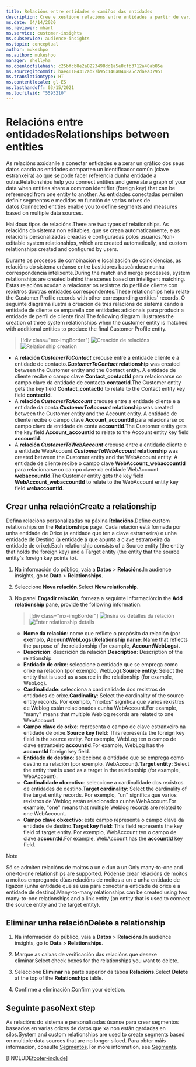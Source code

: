 ```yaml
---
title: Relacións entre entidades e camiños das entidades
description: Cree e xestione relacións entre entidades a partir de varias fontes de datos.
ms.date: 04/14/2020
ms.reviewer: mhart
ms.service: customer-insights
ms.subservice: audience-insights
ms.topic: conceptual
author: mukeshpo
ms.author: mukeshpo
manager: shellyha
ms.openlocfilehash: c25bfcb8e2a8223498dd1a5e8cfb3712a40ab85e
ms.sourcegitcommit: bae40184312ab27b95c140a044875c2daea37951
ms.translationtype: HT
ms.contentlocale: gl-ES
ms.lasthandoff: 03/15/2021
ms.locfileid: "5595210"
---
```

# <a name="relationships-between-entities"></a><span data-ttu-id="ee1b3-103">Relacións entre entidades</span><span class="sxs-lookup"><span data-stu-id="ee1b3-103">Relationships between entities</span></span>

<span data-ttu-id="ee1b3-104">As relacións axúdanlle a conectar entidades e a xerar un gráfico dos seus datos cando as entidades comparten un identificador común (clave estranxeira) ao que se pode facer referencia dunha entidade a outra.</span><span class="sxs-lookup"><span data-stu-id="ee1b3-104">Relationships help you connect entities and generate a graph of your data when entities share a common identifier (foreign key) that can be referenced from one entity to another.</span></span> <span data-ttu-id="ee1b3-105">As entidades conectadas permiten definir segmentos e medidas en función de varias orixes de datos.</span><span class="sxs-lookup"><span data-stu-id="ee1b3-105">Connected entities enable you to define segments and measures based on multiple data sources.</span></span>

<span data-ttu-id="ee1b3-106">Hai dous tipos de relacións.</span><span class="sxs-lookup"><span data-stu-id="ee1b3-106">There are two types of relationships.</span></span> <span data-ttu-id="ee1b3-107">As relacións do sistema non editables, que se crean automaticamente, e as relacións personalizadas creadas e configuradas polos usuarios.</span><span class="sxs-lookup"><span data-stu-id="ee1b3-107">Non-editable system relationships, which are created automatically, and custom relationships created and configured by users.</span></span>

<span data-ttu-id="ee1b3-108">Durante os procesos de combinación e localización de coincidencias, as relacións do sistema créanse entre bastidores baseándose nunha correspondencia intelixente.</span><span class="sxs-lookup"><span data-stu-id="ee1b3-108">During the match and merge processes, system relationships are created behind the scenes based on intelligent matching.</span></span> <span data-ttu-id="ee1b3-109">Estas relacións axudan a relacionar os rexistros do perfil de cliente con rexistros doutras entidades correspondentes.</span><span class="sxs-lookup"><span data-stu-id="ee1b3-109">These relationships help relate the Customer Profile records with other corresponding entities' records.</span></span> <span data-ttu-id="ee1b3-110">O seguinte diagrama ilustra a creación de tres relacións do sistema cando a entidade de cliente se emparella con entidades adicionais para producir a entidade de perfil de cliente final.</span><span class="sxs-lookup"><span data-stu-id="ee1b3-110">The following diagram illustrates the creation of three system relationships when the customer entity is matched with additional entities to produce the final Customer Profile entity.</span></span>

> [!div class="mx-imgBorder"]
> <span data-ttu-id="ee1b3-111">![Creación de relacións](media/relationships-entities-merge.png "Creación de relacións")</span><span class="sxs-lookup"><span data-stu-id="ee1b3-111">![Relationship creation](media/relationships-entities-merge.png "Relationship creation")</span></span>

- <span data-ttu-id="ee1b3-112">A **relación *CustomerToContact*** creouse entre a entidade cliente e a entidade de contacto.</span><span class="sxs-lookup"><span data-stu-id="ee1b3-112">***CustomerToContact* relationship** was created between the Customer entity and the Contact entity.</span></span> <span data-ttu-id="ee1b3-113">A entidade de cliente recibe o campo clave **Contact_contactId** para relacionarse co campo clave da entidade de contacto **contactId**.</span><span class="sxs-lookup"><span data-stu-id="ee1b3-113">The Customer entity gets the key field **Contact_contactId** to relate to the Contact entity key field **contactId**.</span></span>
- <span data-ttu-id="ee1b3-114">A **relación *CustomerToAccount*** creouse entre a entidade cliente e a entidade da conta.</span><span class="sxs-lookup"><span data-stu-id="ee1b3-114">***CustomerToAccount* relationship** was created between the Customer entity and the Account entity.</span></span> <span data-ttu-id="ee1b3-115">A entidade de cliente recibe o campo clave **Account_accountId** para relacionarse co campo clave da entidade da conta **accountId**.</span><span class="sxs-lookup"><span data-stu-id="ee1b3-115">The Customer entity gets the key field **Account_accountId** to relate to the Account entity key field **accountId**.</span></span>
- <span data-ttu-id="ee1b3-116">A **relación *CustomerToWebAccount*** creouse entre a entidade cliente e a entidade WebAccount.</span><span class="sxs-lookup"><span data-stu-id="ee1b3-116">***CustomerToWebAccount* relationship** was created between the Customer entity and the WebAccount entity.</span></span> <span data-ttu-id="ee1b3-117">A entidade de cliente recibe o campo clave **WebAccount_webaccountId** para relacionarse co campo clave da entidade WebAccount **webaccountId**.</span><span class="sxs-lookup"><span data-stu-id="ee1b3-117">The Customer entity gets the key field **WebAccount_webaccountId** to relate to the WebAccount entity key field **webaccountId**.</span></span>

## <a name="create-a-relationship"></a><span data-ttu-id="ee1b3-118">Crear unha relación</span><span class="sxs-lookup"><span data-stu-id="ee1b3-118">Create a relationship</span></span>

<span data-ttu-id="ee1b3-119">Defina relacións personalizadas na páxina **Relacións**.</span><span class="sxs-lookup"><span data-stu-id="ee1b3-119">Define custom relationships on the **Relationships** page.</span></span> <span data-ttu-id="ee1b3-120">Cada relación está formada por unha entidade de Orixe (a entidade que ten a clave estranxeira) e unha entidade de Destino (a entidade á que apunta a clave estranxeira da entidade de orixe).</span><span class="sxs-lookup"><span data-stu-id="ee1b3-120">Each relationship consists of a Source entity (the entity that holds the foreign key) and a Target entity (the entity that the source entity's foreign key points to).</span></span>

1. <span data-ttu-id="ee1b3-121">Na información do público, vaia a **Datos** > **Relacións**.</span><span class="sxs-lookup"><span data-stu-id="ee1b3-121">In audience insights, go to **Data** > **Relationships**.</span></span>

2. <span data-ttu-id="ee1b3-122">Seleccione **Nova relación**.</span><span class="sxs-lookup"><span data-stu-id="ee1b3-122">Select **New relationship**.</span></span>

3. <span data-ttu-id="ee1b3-123">No panel **Engadir relación**, forneza a seguinte información:</span><span class="sxs-lookup"><span data-stu-id="ee1b3-123">In the **Add relationship** pane, provide the following information:</span></span>

   > [!div class="mx-imgBorder"]
   > <span data-ttu-id="ee1b3-124">![Insira os detalles da relación](media/relationships-add.png "Insira os detalles da relación")</span><span class="sxs-lookup"><span data-stu-id="ee1b3-124">![Enter relationship details](media/relationships-add.png "Enter relationship details")</span></span>

   - <span data-ttu-id="ee1b3-125">**Nome da relación**: nome que reflicte o propósito da relación (por exemplo, **AccountWebLogs**).</span><span class="sxs-lookup"><span data-stu-id="ee1b3-125">**Relationship name**: Name that reflects the purpose of the relationship (for example, **AccountWebLogs**).</span></span>
   - <span data-ttu-id="ee1b3-126">**Descrición**: descrición da relación.</span><span class="sxs-lookup"><span data-stu-id="ee1b3-126">**Description**: Description of the relationship.</span></span>
   - <span data-ttu-id="ee1b3-127">**Entidade de orixe**: seleccione a entidade que se emprega como orixe na relación (por exemplo, WebLog).</span><span class="sxs-lookup"><span data-stu-id="ee1b3-127">**Source entity**: Select the entity that is used as a source in the relationship (for example, WebLog).</span></span>
   - <span data-ttu-id="ee1b3-128">**Cardinalidade**: selecciona a cardinalidade dos rexistros de entidades de orixe.</span><span class="sxs-lookup"><span data-stu-id="ee1b3-128">**Cardinality**: Select the cardinality of the source entity records.</span></span> <span data-ttu-id="ee1b3-129">Por exemplo, "moitos" significa que varios rexistros de Weblog están relacionados cunha WebAccount.</span><span class="sxs-lookup"><span data-stu-id="ee1b3-129">For example, "many" means that multiple Weblog records are related to one WebAccount.</span></span>
   - <span data-ttu-id="ee1b3-130">**Campo clave de orixe**: representa o campo de clave estranxeiro na entidade de orixe.</span><span class="sxs-lookup"><span data-stu-id="ee1b3-130">**Source key field**: This represents the foreign key field in the source entity.</span></span> <span data-ttu-id="ee1b3-131">Por exemplo, WebLog ten o campo de clave estranxeiro **accountId**.</span><span class="sxs-lookup"><span data-stu-id="ee1b3-131">For example, WebLog has the **accountId** foreign key field.</span></span>
   - <span data-ttu-id="ee1b3-132">**Entidade de destino**: seleccione a entidade que se emprega como destino na relación (por exemplo, WebAccount).</span><span class="sxs-lookup"><span data-stu-id="ee1b3-132">**Target entity**: Select the entity that is used as a target in the relationship (for example, WebAccount).</span></span>
   - <span data-ttu-id="ee1b3-133">**Cardinalidade obxectivo**: seleccione a cardinalidade dos rexistros de entidades de destino.</span><span class="sxs-lookup"><span data-stu-id="ee1b3-133">**Target cardinality**: Select the cardinality of the target entity records.</span></span> <span data-ttu-id="ee1b3-134">Por exemplo, "un" significa que varios rexistros de Weblog están relacionados cunha WebAccount.</span><span class="sxs-lookup"><span data-stu-id="ee1b3-134">For example, "one" means that multiple Weblog records are related to one WebAccount.</span></span>
   - <span data-ttu-id="ee1b3-135">**Campo clave obxectivo**: este campo representa o campo clave da entidade de destino.</span><span class="sxs-lookup"><span data-stu-id="ee1b3-135">**Target key field**: This field represents the key field of target entity.</span></span> <span data-ttu-id="ee1b3-136">Por exemplo, WebAccount ten o campo de clave **accountId**.</span><span class="sxs-lookup"><span data-stu-id="ee1b3-136">For example, WebAccount has the **accountId** key field.</span></span>

> [!NOTE]
> <span data-ttu-id="ee1b3-137">Só se admiten relacións de moitos a un e dun a un.</span><span class="sxs-lookup"><span data-stu-id="ee1b3-137">Only many-to-one and one-to-one relationships are supported.</span></span> <span data-ttu-id="ee1b3-138">Pódense crear relacións de moitos a moitos empregando dúas relacións de moitos a un e unha entidade de ligazón (unha entidade que se usa para conectar a entidade de orixe e a entidade de destino).</span><span class="sxs-lookup"><span data-stu-id="ee1b3-138">Many-to-many relationships can be created using two many-to-one relationships and a link entity (an entity that is used to connect the source entity and the target entity).</span></span>

## <a name="delete-a-relationship"></a><span data-ttu-id="ee1b3-139">Eliminar unha relación</span><span class="sxs-lookup"><span data-stu-id="ee1b3-139">Delete a relationship</span></span>

1. <span data-ttu-id="ee1b3-140">Na información do público, vaia a **Datos** > **Relacións**.</span><span class="sxs-lookup"><span data-stu-id="ee1b3-140">In audience insights, go to **Data** > **Relationships**.</span></span>

2. <span data-ttu-id="ee1b3-141">Marque as caixas de verificación das relacións que desexe eliminar.</span><span class="sxs-lookup"><span data-stu-id="ee1b3-141">Select check boxes for the relationships you want to delete.</span></span>

3. <span data-ttu-id="ee1b3-142">Seleccione **Eliminar** na parte superior da táboa **Relacións**.</span><span class="sxs-lookup"><span data-stu-id="ee1b3-142">Select **Delete** at the top of the **Relationships** table.</span></span>

4. <span data-ttu-id="ee1b3-143">Confirme a eliminación.</span><span class="sxs-lookup"><span data-stu-id="ee1b3-143">Confirm your deletion.</span></span>

## <a name="next-step"></a><span data-ttu-id="ee1b3-144">Seguinte paso</span><span class="sxs-lookup"><span data-stu-id="ee1b3-144">Next step</span></span>

<span data-ttu-id="ee1b3-145">As relacións do sistema e personalizadas úsanse para crear segmentos baseados en varias orixes de datos que xa non están gardadas en silos.</span><span class="sxs-lookup"><span data-stu-id="ee1b3-145">System and custom relationships are used to create segments based on multiple data sources that are no longer siloed.</span></span> <span data-ttu-id="ee1b3-146">Para obter máis información, consulte [Segmentos](segments.md).</span><span class="sxs-lookup"><span data-stu-id="ee1b3-146">For more information, see [Segments](segments.md).</span></span>


[!INCLUDE[footer-include](../includes/footer-banner.md)]